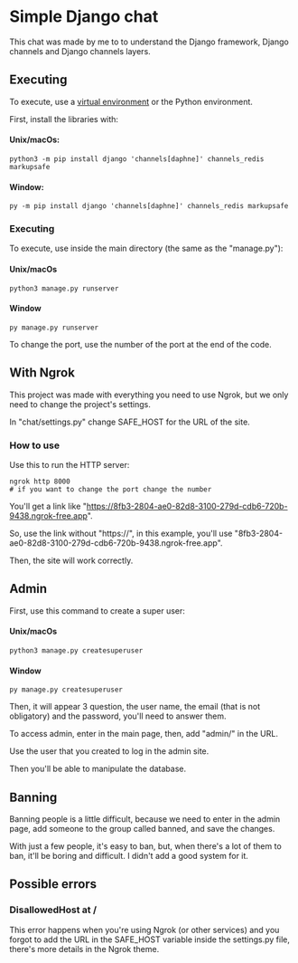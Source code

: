 # Simple Django chat

This chat was made by me to to understand the Django framework, Django channels and Django channels layers.

## Executing

To execute, use a [virtual environment](https://docs.python.org/3/library/venv.html) or the Python environment.

First, install the libraries with:

#### Unix/macOs:
```
python3 -m pip install django 'channels[daphne]' channels_redis markupsafe
```

#### Window:
```
py -m pip install django 'channels[daphne]' channels_redis markupsafe
```

### Executing

To execute, use inside the main directory (the same as the "manage.py"):

#### Unix/macOs

```
python3 manage.py runserver
```

#### Window

```
py manage.py runserver
```

To change the port, use the number of the port at the end of the code.

## With Ngrok

This project was made with everything you need to use Ngrok, but we only need to change the project's settings.

In "chat/settings.py" change SAFE_HOST for the URL of the site.

### How to use

Use this to run the HTTP server:

```
ngrok http 8000
# if you want to change the port change the number
```

You'll get a link like "https://8fb3-2804-ae0-82d8-3100-279d-cdb6-720b-9438.ngrok-free.app".

So, use the link without "https://", in this example, you'll use "8fb3-2804-ae0-82d8-3100-279d-cdb6-720b-9438.ngrok-free.app".

Then, the site will work correctly.

## Admin

First, use this command to create a super user:

#### Unix/macOs

```
python3 manage.py createsuperuser
```

#### Window

```
py manage.py createsuperuser
```

Then, it will appear 3 question, the user name, the email (that is not obligatory) and the password, you'll need to answer them.

To access admin, enter in the main page, then, add "admin/" in the URL.

Use the user that you created to log in the admin site.

Then you'll be able to manipulate the database.

## Banning

Banning people is a little difficult, because we need to enter in the admin page, add someone to the group called banned, and save the changes.

With just a few people, it's easy to ban, but, when there's a lot of them to ban, it'll be boring and difficult. I didn't add a good system for it.

## Possible errors

### DisallowedHost at /

This error happens when you're using Ngrok (or other services) and you forgot to add the URL in the SAFE_HOST variable inside the settings.py file, there's more details in the Ngrok theme.